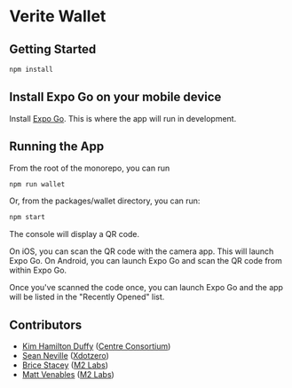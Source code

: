 # Verite Wallet

## Getting Started

```sh
npm install
```

## Install Expo Go on your mobile device

Install [Expo Go](https://expo.dev/client). This is where the app will run in development.

## Running the App

From the root of the monorepo, you can run

```sh
npm run wallet
```

Or, from the packages/wallet directory, you can run:

```sh
npm start
```

The console will display a QR code.

On iOS, you can scan the QR code with the camera app. This will launch Expo Go.
On Android, you can launch Expo Go and scan the QR code from within Expo Go.

Once you've scanned the code once, you can launch Expo Go and the app will be listed in the "Recently Opened" list.

## Contributors

- [Kim Hamilton Duffy](https://github.com/kimdhamilton) ([Centre Consortium](https://centre.io))
- [Sean Neville](https://github.com/psnevio) ([Xdotzero](http://xdotzero.com))
- [Brice Stacey](https://github.com/bricestacey) ([M2 Labs](https://m2.xyz))
- [Matt Venables](https://github.com/venables) ([M2 Labs](https://m2.xyz))
